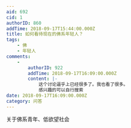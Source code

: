 ```yaml
---
aid: 692
cid: 1
authorID: 860
addTime: 2018-09-17T15:44:00.000Z
title: 如何看待现在的佛系年轻人？
tags:
    - 佛
    - 年轻人
comments:
    -
        authorID: 922
        addTime: 2018-09-17T16:09:00.000Z
        content: |-
            这个讨论逼乎上已经很多了。我也看了很多。  
            感兴趣的可以自行搜索
date: 2018-09-17T16:09:00.000Z
category: 问答
---
```


关于佛系青年、低欲望社会
